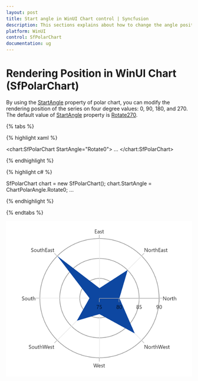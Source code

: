 ```yaml
---
layout: post
title: Start angle in WinUI Chart control | Syncfusion
description: This sections explains about how to change the angle position of rendering in Syncfusion WinUI Chart (SfPolarChart) control.
platform: WinUI
control: SfPolarChart
documentation: ug
---
```


# Rendering Position in WinUI Chart (SfPolarChart)

By using the [StartAngle]() property of polar chart, you can modify the rendering position of the series on four degree values: 0, 90, 180, and 270. The default value of [StartAngle]() property is [Rotate270]().

{% tabs %}

{% highlight xaml %}

<chart:SfPolarChart StartAngle="Rotate0">
...
</chart:SfPolarChart>


{% endhighlight %}

{% highlight c# %}

SfPolarChart chart = new SfPolarChart();
chart.StartAngle = ChartPolarAngle.Rotate0;
...

{% endhighlight %}

{% endtabs %}

![Rendering position for polar series in WinUI chart](StartAngle_Images/WinUI_Chart_Rotate0.png)
